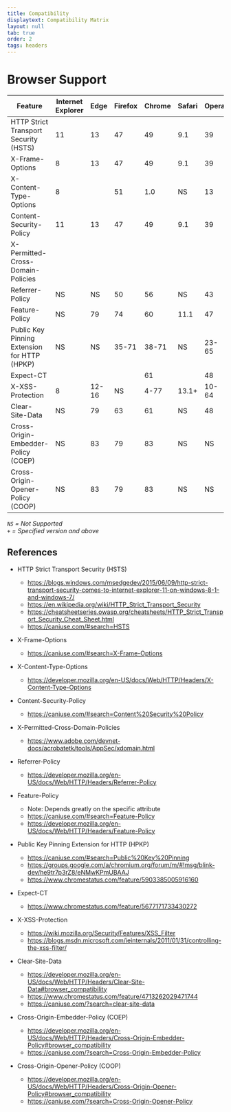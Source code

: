 ```yaml
---
title: Compatibility
displaytext: Compatibility Matrix
layout: null
tab: true
order: 2
tags: headers
---
```


# Browser Support

| Feature                                      | Internet Explorer | Edge  | Firefox | Chrome | Safari | Opera | Android |
| ---------------------------------------------|-------------------|-------|---------|--------|--------|-------|---------|
| HTTP Strict Transport Security (HSTS)        | 11                | 13    | 47      | 49     | 9.1    | 39    | 4.4     |
| X-Frame-Options                              | 8                 | 13    | 47      | 49     | 9.1    | 39    | 4.4     |
| X-Content-Type-Options                       | 8                 |       | 51      | 1.0    | NS     | 13    |         |
| Content-Security-Policy                      | 11                | 13    | 47      | 49     | 9.1    | 39    | 4.4     |
| X-Permitted-Cross-Domain-Policies            |                   |       |         |        |        |       |         |
| Referrer-Policy                              | NS                | NS    | 50      | 56     | NS     | 43    |         | 
| Feature-Policy                               | NS                | 79    | 74      | 60     | 11.1   | 47    | 81      | 
| Public Key Pinning Extension for HTTP (HPKP) | NS                | NS    | 35-71   | 38-71  | NS     | 23-65 | NS      |
| Expect-CT                                    |                   |       |         | 61     |        | 48    |         | 
| X-XSS-Protection                             | 8                 | 12-16 | NS      | 4-77   | 13.1+  | 10-64 | NS      |
| Clear-Site-Data                              | NS                | 79    | 63      | 61     | NS     | 48    | 61      |
| Cross-Origin-Embedder-Policy (COEP)          | NS                | 83    | 79      | 83     | NS     | NS    | NS      |
| Cross-Origin-Opener-Policy (COOP)            | NS                | 83    | 79      | 83     | NS     | NS    | NS      |

_`NS` = Not Supported_  
_`+` = Specified version and above_

## References

* HTTP Strict Transport Security (HSTS)
  - https://blogs.windows.com/msedgedev/2015/06/09/http-strict-transport-security-comes-to-internet-explorer-11-on-windows-8-1-and-windows-7/
  - https://en.wikipedia.org/wiki/HTTP_Strict_Transport_Security
  - https://cheatsheetseries.owasp.org/cheatsheets/HTTP_Strict_Transport_Security_Cheat_Sheet.html
  - https://caniuse.com/#search=HSTS

* X-Frame-Options
  - https://caniuse.com/#search=X-Frame-Options

* X-Content-Type-Options
  - https://developer.mozilla.org/en-US/docs/Web/HTTP/Headers/X-Content-Type-Options

* Content-Security-Policy
  - https://caniuse.com/#search=Content%20Security%20Policy

* X-Permitted-Cross-Domain-Policies
  - https://www.adobe.com/devnet-docs/acrobatetk/tools/AppSec/xdomain.html

* Referrer-Policy
  - https://developer.mozilla.org/en-US/docs/Web/HTTP/Headers/Referrer-Policy

* Feature-Policy
  - Note: Depends greatly on the specific attribute
  - https://caniuse.com/#search=Feature-Policy
  - https://developer.mozilla.org/en-US/docs/Web/HTTP/Headers/Feature-Policy

* Public Key Pinning Extension for HTTP (HPKP)
  - https://caniuse.com/#search=Public%20Key%20Pinning
  - https://groups.google.com/a/chromium.org/forum/m/#!msg/blink-dev/he9tr7p3rZ8/eNMwKPmUBAAJ
  - https://www.chromestatus.com/feature/5903385005916160

* Expect-CT
  - https://www.chromestatus.com/feature/5677171733430272

* X-XSS-Protection
  - https://wiki.mozilla.org/Security/Features/XSS_Filter
  - https://blogs.msdn.microsoft.com/ieinternals/2011/01/31/controlling-the-xss-filter/
  
* Clear-Site-Data 
  - https://developer.mozilla.org/en-US/docs/Web/HTTP/Headers/Clear-Site-Data#browser_compatibility
  - https://www.chromestatus.com/feature/4713262029471744
  - https://caniuse.com/?search=clear-site-data

* Cross-Origin-Embedder-Policy (COEP)
  - https://developer.mozilla.org/en-US/docs/Web/HTTP/Headers/Cross-Origin-Embedder-Policy#browser_compatibility
  - https://caniuse.com/?search=Cross-Origin-Embedder-Policy

* Cross-Origin-Opener-Policy (COOP)
  - https://developer.mozilla.org/en-US/docs/Web/HTTP/Headers/Cross-Origin-Opener-Policy#browser_compatibility
  - https://caniuse.com/?search=Cross-Origin-Opener-Policy
